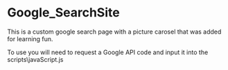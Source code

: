 Google_SearchSite
=================

This is a custom google search page with a picture carosel that was added for learning fun.

To use you will need to request a Google API code and input it into the scripts\javaScript.js


